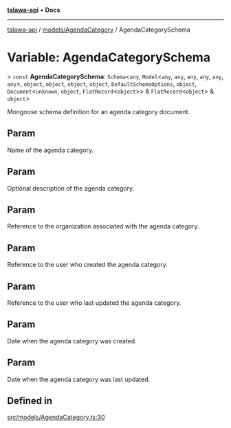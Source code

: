 [**talawa-api**](../../../README.md) • **Docs**

***

[talawa-api](../../../modules.md) / [models/AgendaCategory](../README.md) / AgendaCategorySchema

# Variable: AgendaCategorySchema

\> `const` **AgendaCategorySchema**: `Schema`\<`any`, `Model`\<`any`, `any`, `any`, `any`, `any`, `any`\>, `object`, `object`, `object`, `object`, `DefaultSchemaOptions`, `object`, `Document`\<`unknown`, `object`, `FlatRecord`\<`object`\>\> & `FlatRecord`\<`object`\> & `object`\>

Mongoose schema definition for an agenda category document.

## Param

Name of the agenda category.

## Param

Optional description of the agenda category.

## Param

Reference to the organization associated with the agenda category.

## Param

Reference to the user who created the agenda category.

## Param

Reference to the user who last updated the agenda category.

## Param

Date when the agenda category was created.

## Param

Date when the agenda category was last updated.

## Defined in

[src/models/AgendaCategory.ts:30](https://github.com/PalisadoesFoundation/talawa-api/blob/f1c816bca43cc03a8c1bd303394e2550a50db017/src/models/AgendaCategory.ts#L30)
